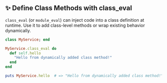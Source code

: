 ## ✨ Define Class Methods with class_eval

`class_eval` (or `module_eval`) can inject code into a class definition at runtime. Use it to add class-level methods or wrap existing behavior dynamically.

```ruby
class MyService; end

MyService.class_eval do
  def self.hello
    "Hello from dynamically added class method!"
  end
end

puts MyService.hello  # => "Hello from dynamically added class method!"
```